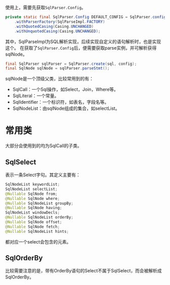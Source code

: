 使用上，需要先获取`SqlParser.Config`。
```java
private static final SqlParser.Config DEFAULT_CONFIG = SqlParser.config()  
	.withParserFactory(SqlParseImpl.FACTORY)  
	.withQuotedCasing(Casing.UNCHANGED)  
	.withUnquotedCasing(Casing.UNCHANGED);
```

其中，SqlParseImpl为SQL解析实现，后续实现自定义的语句解析时，也是实现这个。
在获取了`SqlParser.Config`后，便需要获取parse实例，并可解析获得sqlNode。
```java
final SqlParser sqlParser = SqlParser.create(sql, config);
final SqlNode sqlNode = sqlParser.parseStmt();
```

sqlNode是一个顶级父类，比较常用到的有：
- SqlCall：一个Sql操作，如Select，Join，Where等。
- SqlLiteral：一个常量。
- SqlIdentifier：一个标识符，如表名，字段名等。
- SqlNodeList：由sqlNode组成的集合，如selectList。


# 常用类
大部分会使用到的均为SqlCall的子类。
## SqlSelect
表示一条Select字句。其定义主要有：
```java
SqlNodeList keywordList;  
SqlNodeList selectList;  
@Nullable SqlNode from;  
@Nullable SqlNode where;  
@Nullable SqlNodeList groupBy;  
@Nullable SqlNode having;  
SqlNodeList windowDecls;  
@Nullable SqlNodeList orderBy;  
@Nullable SqlNode offset;  
@Nullable SqlNode fetch;  
@Nullable SqlNodeList hints;
```
都对应一个select会包含的元素。

## SqlOrderBy
比较需要注意的是，带有OrderBy语句的Select不属于SqlSelect，而会被解析成SqlOrderBy。
